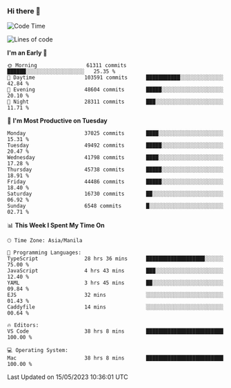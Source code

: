 ### Hi there 👋

<!--START_SECTION:waka-->
![Code Time](http://img.shields.io/badge/Code%20Time-3%2C952%20hrs%2015%20mins-blue)

![Lines of code](https://img.shields.io/badge/From%20Hello%20World%20I%27ve%20Written-99.7%20million%20lines%20of%20code-blue)

**I'm an Early 🐤** 

```text
🌞 Morning                61311 commits       ██████░░░░░░░░░░░░░░░░░░░   25.35 % 
🌆 Daytime                103591 commits      ███████████░░░░░░░░░░░░░░   42.84 % 
🌃 Evening                48604 commits       █████░░░░░░░░░░░░░░░░░░░░   20.10 % 
🌙 Night                  28311 commits       ███░░░░░░░░░░░░░░░░░░░░░░   11.71 % 
```
📅 **I'm Most Productive on Tuesday** 

```text
Monday                   37025 commits       ████░░░░░░░░░░░░░░░░░░░░░   15.31 % 
Tuesday                  49492 commits       █████░░░░░░░░░░░░░░░░░░░░   20.47 % 
Wednesday                41798 commits       ████░░░░░░░░░░░░░░░░░░░░░   17.28 % 
Thursday                 45738 commits       █████░░░░░░░░░░░░░░░░░░░░   18.91 % 
Friday                   44486 commits       █████░░░░░░░░░░░░░░░░░░░░   18.40 % 
Saturday                 16730 commits       ██░░░░░░░░░░░░░░░░░░░░░░░   06.92 % 
Sunday                   6548 commits        █░░░░░░░░░░░░░░░░░░░░░░░░   02.71 % 
```


📊 **This Week I Spent My Time On** 

```text
🕑︎ Time Zone: Asia/Manila

💬 Programming Languages: 
TypeScript               28 hrs 36 mins      ███████████████████░░░░░░   75.00 % 
JavaScript               4 hrs 43 mins       ███░░░░░░░░░░░░░░░░░░░░░░   12.40 % 
YAML                     3 hrs 45 mins       ██░░░░░░░░░░░░░░░░░░░░░░░   09.84 % 
EJS                      32 mins             ░░░░░░░░░░░░░░░░░░░░░░░░░   01.43 % 
Caddyfile                14 mins             ░░░░░░░░░░░░░░░░░░░░░░░░░   00.64 % 

🔥 Editors: 
VS Code                  38 hrs 8 mins       █████████████████████████   100.00 % 

💻 Operating System: 
Mac                      38 hrs 8 mins       █████████████████████████   100.00 % 
```


 Last Updated on 15/05/2023 10:36:01 UTC
<!--END_SECTION:waka-->


<!--
**rad182/rad182** is a ✨ _special_ ✨ repository because its `README.md` (this file) appears on your GitHub profile.

Here are some ideas to get you started:

- 🔭 I’m currently working on ...
- 🌱 I’m currently learning ...
- 👯 I’m looking to collaborate on ...
- 🤔 I’m looking for help with ...
- 💬 Ask me about ...
- 📫 How to reach me: ...
- 😄 Pronouns: ...
- ⚡ Fun fact: ...
-->
